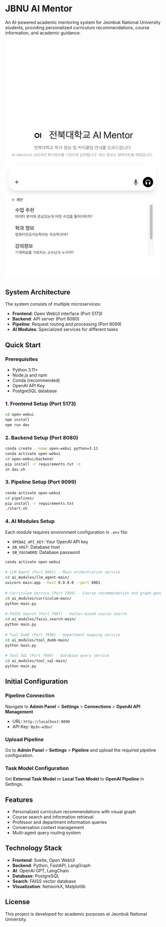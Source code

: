 # JBNU AI Mentor

An AI-powered academic mentoring system for Jeonbuk National University students, providing personalized curriculum recommendations, course information, and academic guidance.

![AI Mentor Interface](./Ai_mentor.png)

## System Architecture

The system consists of multiple microservices:
- **Frontend**: Open WebUI interface (Port 5173)
- **Backend**: API server (Port 8080)
- **Pipeline**: Request routing and processing (Port 9099)
- **AI Modules**: Specialized services for different tasks

## Quick Start

### Prerequisites
- Python 3.11+
- Node.js and npm
- Conda (recommended)
- OpenAI API Key
- PostgreSQL database

### 1. Frontend Setup (Port 5173)
```bash
cd open-webui
npm install
npm run dev
```

### 2. Backend Setup (Port 8080)
```bash
conda create --name open-webui python=3.11
conda activate open-webui
cd open-webui/backend/
pip install -r requirements.txt -U
sh dev.sh
```

### 3. Pipeline Setup (Port 9099)
```bash
conda activate open-webui
cd pipelines/
pip install -r requirements.txt
./start.sh
```

### 4. AI Modules Setup

Each module requires environment configuration in `.env` file:
- `OPENAI_API_KEY`: Your OpenAI API key
- `DB_HOST`: Database host
- `DB_PASSWORD`: Database password

```bash
conda activate open-webui

# LLM Agent (Port 8001) - Main orchestration service
cd ai_modules/llm_agent-main/
uvicorn main:app --host 0.0.0.0 --port 8001

# Curriculum Service (Port 7996) - Course recommendation and graph generation
cd ai_modules/curriculum-main/
python main.py

# FAISS Search (Port 7997) - Vector-based course search
cd ai_modules/faiss_search-main/
python main.py

# Tool Dumb (Port 7998) - Department mapping service
cd ai_modules/tool_dumb-main/
python main.py

# Tool SQL (Port 7999) - Database query service
cd ai_modules/tool_sql-main/
python main.py
```

## Initial Configuration

### Pipeline Connection
Navigate to **Admin Panel** > **Settings** > **Connections** > **OpenAI API Management**
- URL: `http://localhost:9099`
- API Key: `0p3n-w3bu!`

### Upload Pipeline
Go to **Admin Panel** > **Settings** > **Pipeline** and upload the required pipeline configuration.

### Task Model Configuration
Set **External Task Model** or **Local Task Model** to **OpenAI Pipeline** in Settings.

## Features

- Personalized curriculum recommendations with visual graph
- Course search and information retrieval
- Professor and department information queries
- Conversation context management
- Multi-agent query routing system

## Technology Stack

- **Frontend**: Svelte, Open WebUI
- **Backend**: Python, FastAPI, LangGraph
- **AI**: OpenAI GPT, LangChain
- **Database**: PostgreSQL
- **Search**: FAISS vector database
- **Visualization**: NetworkX, Matplotlib

## License

This project is developed for academic purposes at Jeonbuk National University.
